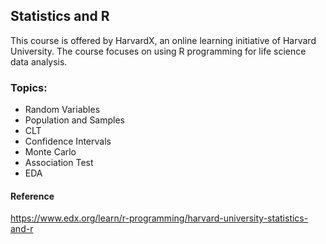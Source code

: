 ## Statistics and R 
This course is offered by HarvardX, an online learning initiative of Harvard University. 
The course focuses on using R programming for life science data analysis.
### Topics:
* Random Variables
* Population and Samples
* CLT
* Confidence Intervals
* Monte Carlo
* Association Test
* EDA

#### Reference
https://www.edx.org/learn/r-programming/harvard-university-statistics-and-r
